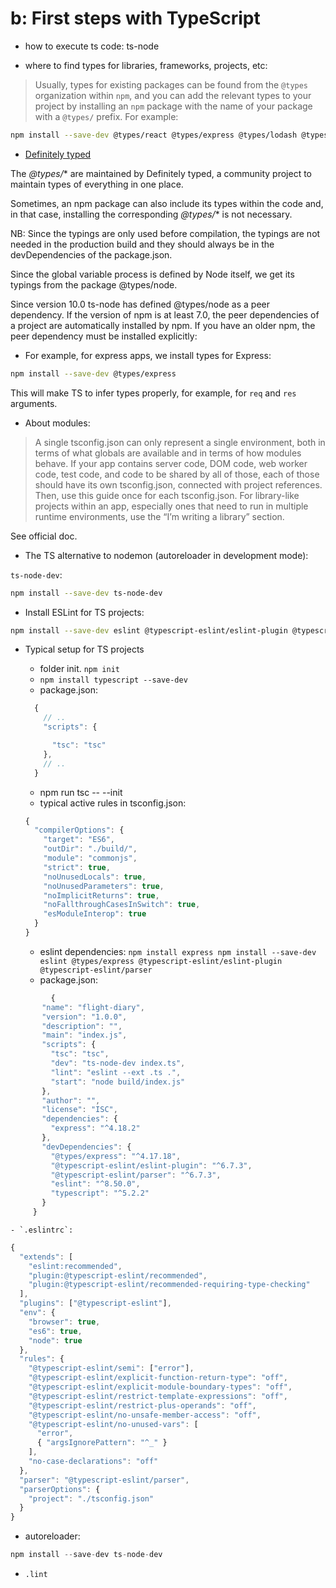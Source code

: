 # b: First steps with TypeScript

- how to execute ts code: ts-node

- where to find types for libraries, frameworks, projects, etc:

>Usually, types for existing packages can be found from the `@types` organization within `npm`, and you can add the relevant types to your project by installing an `npm` package with the name of your package with a `@types/` prefix. For example:

```sh
npm install --save-dev @types/react @types/express @types/lodash @types/jest @types/mongoose
```

- [Definitely typed](https://github.com/DefinitelyTyped/DefinitelyTyped)

The *@types/** are maintained by Definitely typed, a community project to maintain types of everything in one place.

Sometimes, an npm package can also include its types within the code and, in that case, installing the corresponding *@types/** is not necessary.

NB: Since the typings are only used before compilation, the typings are not needed in the production build and they should always be in the devDependencies of the package.json.

Since the global variable process is defined by Node itself, we get its typings from the package @types/node.

Since version 10.0 ts-node has defined @types/node as a peer dependency. If the version of npm is at least 7.0, the peer dependencies of a project are automatically installed by npm. If you have an older npm, the peer dependency must be installed explicitly:

- For example, for express apps, we install types for Express:

```bash
npm install --save-dev @types/express
```

This will make TS to infer types properly, for example, for `req` and `res` arguments.

- About modules:

> A single tsconfig.json can only represent a single environment, both in terms of what globals are available and in terms of how modules behave. If your app contains server code, DOM code, web worker code, test code, and code to be shared by all of those, each of those should have its own tsconfig.json, connected with project references. Then, use this guide once for each tsconfig.json. For library-like projects within an app, especially ones that need to run in multiple runtime environments, use the “I’m writing a library” section.

See official doc.

- The TS alternative to nodemon (autoreloader in development mode):

`ts-node-dev`:

```sh
npm install --save-dev ts-node-dev
```

- Install ESLint for TS projects:

```sh
npm install --save-dev eslint @typescript-eslint/eslint-plugin @typescript-eslint/parser
```

- Typical setup for TS projects

    - folder init. `npm init`
    -  `npm install typescript --save-dev`
    - package.json:
    ```js
      {
        // ..
        "scripts": {

          "tsc": "tsc"
        },
        // ..
      }
    ```
    -  npm run tsc -- --init
    - typical active rules in tsconfig.json:
    ```js
    {
      "compilerOptions": {
        "target": "ES6",
        "outDir": "./build/",
        "module": "commonjs",
        "strict": true,
        "noUnusedLocals": true,
        "noUnusedParameters": true,
        "noImplicitReturns": true,
        "noFallthroughCasesInSwitch": true,
        "esModuleInterop": true
      }
    }
    ```
    - eslint dependencies:
    `npm install express
npm install --save-dev eslint @types/express @typescript-eslint/eslint-plugin @typescript-eslint/parser`
    - package.json:

 ```js
          {
        "name": "flight-diary",
        "version": "1.0.0",
        "description": "",
        "main": "index.js",
        "scripts": {
          "tsc": "tsc",
          "dev": "ts-node-dev index.ts",
          "lint": "eslint --ext .ts .",
          "start": "node build/index.js"
        },
        "author": "",
        "license": "ISC",
        "dependencies": {
          "express": "^4.18.2"
        },
        "devDependencies": {
          "@types/express": "^4.17.18",
          "@typescript-eslint/eslint-plugin": "^6.7.3",
          "@typescript-eslint/parser": "^6.7.3",
          "eslint": "^8.50.0",
          "typescript": "^5.2.2"
        }
      }
```

    - `.eslintrc`:

```js
{
  "extends": [
    "eslint:recommended",
    "plugin:@typescript-eslint/recommended",
    "plugin:@typescript-eslint/recommended-requiring-type-checking"
  ],
  "plugins": ["@typescript-eslint"],
  "env": {
    "browser": true,
    "es6": true,
    "node": true
  },
  "rules": {
    "@typescript-eslint/semi": ["error"],
    "@typescript-eslint/explicit-function-return-type": "off",
    "@typescript-eslint/explicit-module-boundary-types": "off",
    "@typescript-eslint/restrict-template-expressions": "off",
    "@typescript-eslint/restrict-plus-operands": "off",
    "@typescript-eslint/no-unsafe-member-access": "off",
    "@typescript-eslint/no-unused-vars": [
      "error",
      { "argsIgnorePattern": "^_" }
    ],
    "no-case-declarations": "off"
  },
  "parser": "@typescript-eslint/parser",
  "parserOptions": {
    "project": "./tsconfig.json"
  }
}
```
- autoreloader:
 ```js
 npm install --save-dev ts-node-dev
 ```
- `.lint`